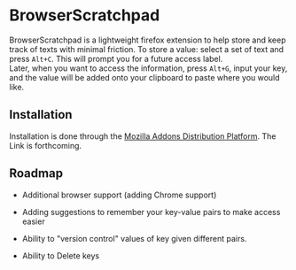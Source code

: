
# BrowserScratchpad

BrowserScratchpad is a lightweight firefox extension to help store and keep track of texts with minimal friction. To store a value: select a set of text and press `Alt+C`. This will prompt you for a future access label.\
Later, when you want to access the information, press `Alt+G`, input your key, and the value will be added onto your clipboard to paste where you would like.


## Installation

Installation is done through the [Mozilla Addons Distribution Platform](addons.mozilla.com). The Link is forthcoming.
## Roadmap

- Additional browser support (adding Chrome support)

- Adding suggestions to remember your key-value pairs to make access easier

- Ability to "version control" values of key given different pairs.

- Ability to Delete keys

